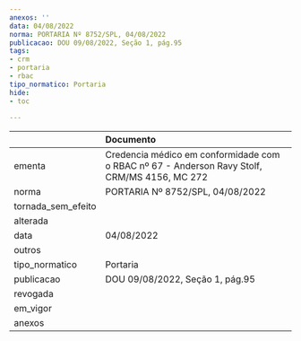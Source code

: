 ```yaml
---
anexos: ''
data: 04/08/2022
norma: PORTARIA Nº 8752/SPL, 04/08/2022
publicacao: DOU 09/08/2022, Seção 1, pág.95
tags:
- crm
- portaria
- rbac
tipo_normatico: Portaria
hide: 
- toc 
 
---
```


|                    | Documento                                                                                    |
|:-------------------|:---------------------------------------------------------------------------------------------|
| ementa             | Credencia médico em conformidade com o RBAC nº 67 - Anderson Ravy Stolf, CRM/MS 4156, MC 272 |
| norma              | PORTARIA Nº 8752/SPL, 04/08/2022                                                             |
| tornada_sem_efeito |                                                                                              |
| alterada           |                                                                                              |
| data               | 04/08/2022                                                                                   |
| outros             |                                                                                              |
| tipo_normatico     | Portaria                                                                                     |
| publicacao         | DOU 09/08/2022, Seção 1, pág.95                                                              |
| revogada           |                                                                                              |
| em_vigor           |                                                                                              |
| anexos             |                                                                                              |
